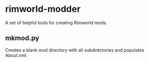 # rimworld-modder
A set of helpful tools for creating Rimworld mods.

## mkmod.py
Creates a blank mod directory with all subdirectories and populates About.xml.
